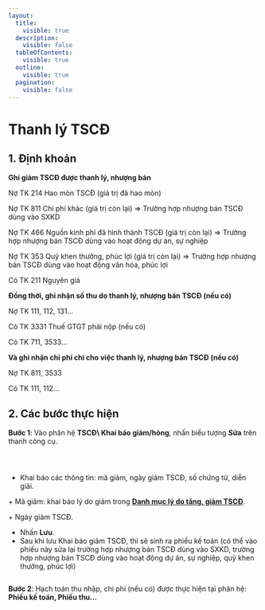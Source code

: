 ```yaml
---
layout:
  title:
    visible: true
  description:
    visible: false
  tableOfContents:
    visible: true
  outline:
    visible: true
  pagination:
    visible: false
---
```


# Thanh lý TSCĐ

## 1.      Định khoản

&#x20;  **Ghi giảm TSCĐ được thanh lý, nhượng bán**

Nợ TK 214               Hao mòn TSCĐ (giá trị đã hao mòn)

Nợ TK 811                Chi phí khác (giá trị còn lại) => Trường hợp nhượng bán TSCĐ dùng vào SXKD

Nợ TK 466               Nguồn kinh phí đã hình thành TSCĐ (giá trị còn lại) => Trường hợp nhượng bán TSCĐ dùng vào hoạt động dự án, sự nghiệp

Nợ TK 353               Quỹ khen thưởng, phúc lợi (giá trị còn lại) => Trường hợp nhượng bán TSCĐ dùng vào hoạt động văn hóa, phúc lợi

&#x20;     Có TK 211          Nguyên giá

&#x20;  **Đồng thời, ghi nhận số thu do thanh lý, nhượng bán TSCĐ (nếu có)**

Nợ TK 111, 112, 131…

&#x20;     Có TK 3331         Thuế GTGT phải nộp (nếu có)

&#x20;     Có TK 711, 3533…

&#x20;  **Và ghi nhận chi phí chi cho việc thanh lý, nhượng bán TSCĐ  (nếu có)**

Nợ TK 811, 3533

&#x20;     Có TK 111, 112…

## 2.      Các bước thực hiện

**Bước 1**: Vào phân hệ **TSCĐ\ Khai báo giảm/hỏng**, nhấn biểu tượng **Sửa**  trên thanh công cụ.

<figure><img src=".gitbook/assets/sb_1 (8).png" alt=""><figcaption></figcaption></figure>

<figure><img src=".gitbook/assets/sb_2 (31).png" alt=""><figcaption></figcaption></figure>

<figure><img src=".gitbook/assets/sb_3 (1).png" alt=""><figcaption></figcaption></figure>

* Khai báo các thông tin: mã giảm, ngày giảm TSCĐ, số chứng từ, diễn giải.

&#x20;       \+ Mã giảm: khai báo lý do giảm trong [**Danh mục lý do tăng, giảm TSCĐ**](https://help.faonline.vn/index.php/faohelp/danh-muc-ly-do-tang-giam-ccdc/).

&#x20;       \+ Ngày giảm TSCĐ.

* Nhấn **Lưu**.
* Sau khi lưu Khai báo giảm TSCĐ, thì sẽ sinh ra phiếu kế toán (có thể vào phiếu này sửa lại trường hợp nhượng bán TSCĐ dùng vào SXKD, trường hợp nhượng bán TSCĐ dùng vào hoạt động dự án, sự nghiệp, quỹ khen thưởng, phúc lợi)

<figure><img src=".gitbook/assets/sb_4 (22).png" alt=""><figcaption></figcaption></figure>

**Bước 2**: Hạch toán thu nhập, chi phí (nếu có) được thực hiện tại phân hệ: **Phiếu kế toán, Phiếu thu…**
